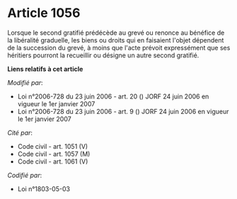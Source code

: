# Article 1056

Lorsque le second gratifié prédécède au grevé ou renonce au bénéfice de la libéralité graduelle, les biens ou droits qui en
faisaient l'objet dépendent de la succession du grevé, à moins que l'acte prévoit expressément que ses héritiers pourront la
recueillir ou désigne un autre second gratifié.

**Liens relatifs à cet article**

_Modifié par_:

  - Loi n°2006-728 du 23 juin 2006 - art. 20 () JORF 24 juin 2006 en vigueur le 1er janvier 2007
  - Loi n°2006-728 du 23 juin 2006 - art. 9 () JORF 24 juin 2006 en vigueur le 1er janvier 2007

_Cité par_:

  - Code civil - art. 1051 (V)
  - Code civil - art. 1057 (M)
  - Code civil - art. 1061 (V)

_Codifié par_:

  - Loi n°1803-05-03
